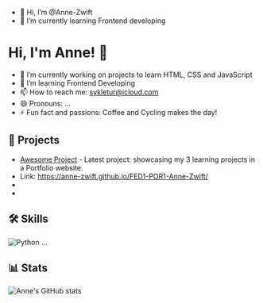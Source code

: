 - 👋 Hi, I’m @Anne-Zwift 
- 🌱 I’m currently learning Frontend developing

# Hi, I'm Anne! 👋

- 🔭 I’m currently working on projects to learn HTML, CSS and JavaScript
- 🌱 I’m learning Frontend Developing
- 📫 How to reach me: sykletur@icloud.com
- 😄 Pronouns: ...
- ⚡ Fun fact and passions: Coffee and Cycling makes the day!

## 🚀 Projects
- [Awesome Project](link) - Latest project: showcasing my 3 learning projects in a Portfolio website.
- Link: https://anne-zwift.github.io/FED1-POR1-Anne-Zwift/
- 
- 

## 🛠️ Skills
![Python](https://img.shields.io/badge/python-%233776AB.svg?style=for-the-badge&logo=python&logoColor=white)
...

## 📊 Stats
![Anne's GitHub stats](https://github-readme-stats.vercel.app/api?username=Anne-Zwift&show_icons=true)


<!---
Anne-Zwift/Anne-Zwift is a ✨ special ✨ repository because its `README.md` (this file) appears on your GitHub profile.
You can click the Preview link to take a look at your changes.
--->
